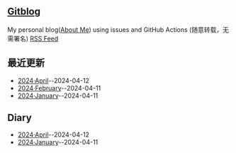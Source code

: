 ## [Gitblog](https://yihong0618.github.io/gitblog/)
My personal blog([About Me](https://github.com/yihong0618/gitblog/issues/282)) using issues and GitHub Actions (随意转载，无需署名)
[RSS Feed](https://raw.githubusercontent.com/bingdu748/calculations-project/master/feed.xml)

## 最近更新
- [2024·April](https://github.com/bingdu748/calculations-project/issues/3)--2024-04-12
- [2024·February](https://github.com/bingdu748/calculations-project/issues/2)--2024-04-11
- [2024·January](https://github.com/bingdu748/calculations-project/issues/1)--2024-04-11
## Diary
- [2024·April](https://github.com/bingdu748/calculations-project/issues/3)--2024-04-12
- [2024·January](https://github.com/bingdu748/calculations-project/issues/1)--2024-04-11
